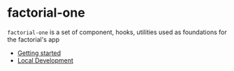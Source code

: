# factorial-one

`factorial-one` is a set of component, hooks, utilities used as foundations for the factorial's app


- [Getting started](./getting-started.md)
- [Local Development](./development.md)